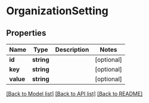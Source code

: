 # OrganizationSetting

## Properties
Name | Type | Description | Notes
------------ | ------------- | ------------- | -------------
**id** | **string** |  | [optional] 
**key** | **string** |  | [optional] 
**value** | **string** |  | [optional] 

[[Back to Model list]](../README.md#documentation-for-models) [[Back to API list]](../README.md#documentation-for-api-endpoints) [[Back to README]](../README.md)


